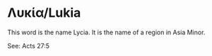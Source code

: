 # Λυκία/Lukia
This word is the name Lycia. It is the name of a region in Asia Minor.

See: Acts 27:5
